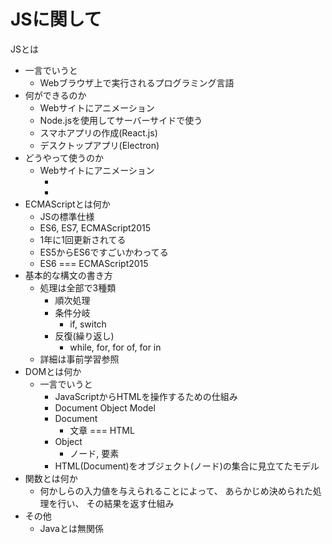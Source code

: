 # JSに関して
JSとは
- 一言でいうと
  - Webブラウザ上で実行されるプログラミング言語
- 何ができるのか
  - Webサイトにアニメーション
  - Node.jsを使用してサーバーサイドで使う
  - スマホアプリの作成(React.js)
  - デスクトップアプリ(Electron)
- どうやって使うのか
  - Webサイトにアニメーション
     - <script src=xxx.js></script>
     - <script>ここにjs</script>
- ECMAScriptとは何か
  - JSの標準仕様
  - ES6, ES7, ECMAScript2015
  - 1年に1回更新されてる
  - ES5からES6ですごいかわってる
  - ES6 === ECMAScript2015
- 基本的な構文の書き方
  - 処理は全部で3種類
    - 順次処理
    - 条件分岐
      - if, switch
    - 反復(繰り返し)
      - while, for, for of, for in
  - 詳細は事前学習参照
- DOMとは何か
  - 一言でいうと
    - JavaScriptからHTMLを操作するための仕組み
    - Document Object Model
    - Document
      - 文章 === HTML
    - Object
      - ノード, 要素
    - HTML(Document)をオブジェクト(ノード)の集合に見立てたモデル
- 関数とは何か
  - 何かしらの入力値を与えられることによって、
    あらかじめ決められた処理を行い、
    その結果を返す仕組み
- その他
  - Javaとは無関係